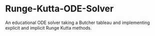 # Runge-Kutta-ODE-Solver
An educational ODE solver taking a Butcher tableau and implementing explicit and implicit Runge Kutta methods.
